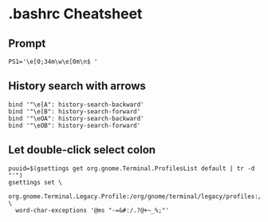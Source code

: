 # .bashrc Cheatsheet
## Prompt
```
PS1='\e[0;34m\w\e[0m\n$ '
```

## History search with arrows
```
bind '"\e[A": history-search-backward'
bind '"\e[B": history-search-forward'
bind '"\eOA": history-search-backward'
bind '"\eOB": history-search-forward'
```

## Let double-click select colon
```
puuid=$(gsettings get org.gnome.Terminal.ProfilesList default | tr -d "'")
gsettings set \
  org.gnome.Terminal.Legacy.Profile:/org/gnome/terminal/legacy/profiles:/:$puuid/ \
  word-char-exceptions '@ms "-=&#:/.?@+~_%;"'
```
